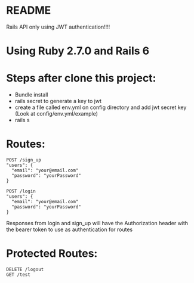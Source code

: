 # README

Rails API only using JWT authentication!!!!

# Using Ruby 2.7.0 and Rails 6

# Steps after clone this project:
- Bundle install
- rails secret to generate a key to jwt
- create a file called env.yml on config directory and add jwt secret key (Look at config/env.yml/example)
- rails s

# Routes:
  ```
  POST /sign_up
  "users": {
    "email": "your@email.com"
    "password": "yourPassword"
  }
  ```
  
  ```
  POST /login
  "users": {
    "email": "your@email.com"
    "password": "yourPassword"
  }
  ```
  Responses from login and sign_up will have the Authorization header with the bearer token to use as authentication for routes
  
  # Protected Routes:
    DELETE /logout
    GET /test
 
 

